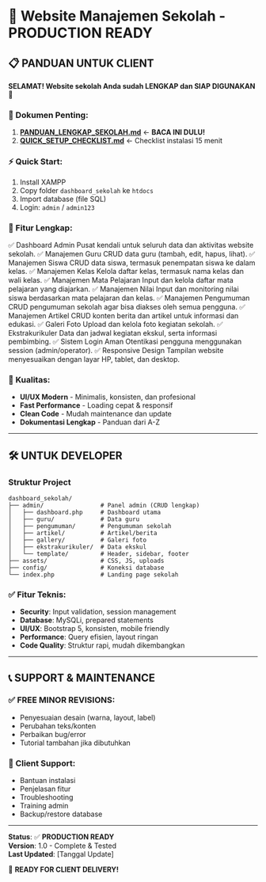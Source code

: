 # 🚀 Website Manajemen Sekolah - PRODUCTION READY

## 📋 PANDUAN UNTUK CLIENT

**SELAMAT! Website sekolah Anda sudah LENGKAP dan SIAP DIGUNAKAN** 🎉

### 📄 Dokumen Penting:
1. **[PANDUAN_LENGKAP_SEKOLAH.md](PANDUAN_LENGKAP_SEKOLAH.md)** ← **BACA INI DULU!**
2. **[QUICK_SETUP_CHECKLIST.md](QUICK_SETUP_CHECKLIST.md)** ← Checklist instalasi 15 menit

### ⚡ Quick Start:
1. Install XAMPP
2. Copy folder `dashboard_sekolah` ke `htdocs`
3. Import database (file SQL)
4. Login: `admin` / `admin123`

### 🎯 Fitur Lengkap:
✅ Dashboard Admin
Pusat kendali untuk seluruh data dan aktivitas website sekolah.
✅ Manajemen Guru
CRUD data guru (tambah, edit, hapus, lihat).
✅ Manajemen Siswa
CRUD data siswa, termasuk penempatan siswa ke dalam kelas.
✅ Manajemen Kelas
Kelola daftar kelas, termasuk nama kelas dan wali kelas.
✅ Manajemen Mata Pelajaran
Input dan kelola daftar mata pelajaran yang diajarkan.
✅ Manajemen Nilai
Input dan monitoring nilai siswa berdasarkan mata pelajaran dan kelas.
✅ Manajemen Pengumuman
CRUD pengumuman sekolah agar bisa diakses oleh semua pengguna.
✅ Manajemen Artikel
CRUD konten berita dan artikel untuk informasi dan edukasi.
✅ Galeri Foto
Upload dan kelola foto kegiatan sekolah.
✅ Ekstrakurikuler
Data dan jadwal kegiatan ekskul, serta informasi pembimbing.
✅ Sistem Login Aman
Otentikasi pengguna menggunakan session (admin/operator).
✅ Responsive Design
Tampilan website menyesuaikan dengan layar HP, tablet, dan desktop.

### 💎 Kualitas:
- **UI/UX Modern** - Minimalis, konsisten, dan profesional
- **Fast Performance** - Loading cepat & responsif
- **Clean Code** - Mudah maintenance dan update
- **Dokumentasi Lengkap** - Panduan dari A-Z

---

## 🛠️ UNTUK DEVELOPER

### Struktur Project

```
dashboard_sekolah/
├── admin/                # Panel admin (CRUD lengkap)
│   ├── dashboard.php     # Dashboard utama
│   ├── guru/             # Data guru
│   ├── pengumuman/       # Pengumuman sekolah
│   ├── artikel/          # Artikel/berita
│   ├── gallery/          # Galeri foto
│   ├── ekstrakurikuler/  # Data ekskul
│   └── template/         # Header, sidebar, footer
├── assets/               # CSS, JS, uploads
├── config/               # Koneksi database
└── index.php             # Landing page sekolah
```

### ✅ Fitur Teknis:
- **Security**: Input validation, session management
- **Database**: MySQLi, prepared statements
- **UI/UX**: Bootstrap 5, konsisten, mobile friendly
- **Performance**: Query efisien, layout ringan
- **Code Quality**: Struktur rapi, mudah dikembangkan

---

## 📞 SUPPORT & MAINTENANCE

### ✅ FREE MINOR REVISIONS:
- Penyesuaian desain (warna, layout, label)
- Perubahan teks/konten
- Perbaikan bug/error
- Tutorial tambahan jika dibutuhkan

### 🎯 Client Support:
- Bantuan instalasi
- Penjelasan fitur
- Troubleshooting
- Training admin
- Backup/restore database

---

**Status**: ✅ **PRODUCTION READY**  
**Version**: 1.0 - Complete & Tested  
**Last Updated**: [Tanggal Update]

🎉 **READY FOR CLIENT DELIVERY!** 
